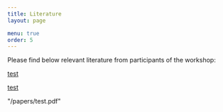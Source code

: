 ```yaml
---
title: Literature
layout: page

menu: true
order: 5
---
```


Please find below relevant literature from participants of the workshop:

[test](/papers/test.pdf)

[test](https://edi2019.github.io/papers/test.pdf)


"/papers/test.pdf"